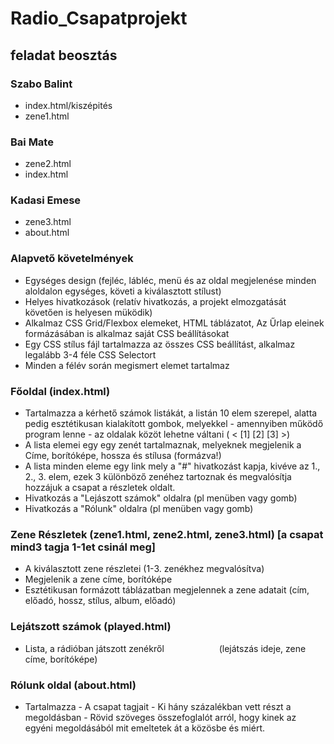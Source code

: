 # Radio_Csapatprojekt

## feladat beosztás

### Szabo Balint
- index.html/kiszépités
- zene1.html

### Bai Mate
- zene2.html
- index.html

### Kadasi Emese
- zene3.html
- about.html




### Alapvető követelmények
- Egységes design (fejléc, lábléc, menü és az oldal megjelenése minden aloldalon egységes, követi a kiválasztott stílust)
- Helyes hivatkozások (relatív hivatkozás, a projekt elmozgatását követően is helyesen müködik)
- Alkalmaz CSS Grid/Flexbox elemeket, HTML táblázatot, Az Űrlap eleinek formázásában is alkalmaz saját CSS beállításokat
- Egy CSS stílus fájl tartalmazza az összes CSS beállítást, alkalmaz legalább 3-4 féle CSS Selectort
- Minden a félév során megismert elemet tartalmaz
      
      
### Főoldal (index.html)
- Tartalmazza a kérhető számok listákát, a listán 10 elem szerepel, alatta pedig esztétikusan kialakított gombok, melyekkel - amennyiben működő program lenne - az oldalak közöt lehetne váltani ( < [1] [2] [3] >)
- A lista elemei egy egy zenét tartalmaznak, melyeknek megjelenik a Címe, borítóképe, hossza és stílusa (formázva!)
- A lista minden eleme egy link mely a "#" hivatkozást kapja, kivéve az 1., 2., 3. elem, ezek 3 különböző zenéhez tartoznak és megvalósítja hozzájuk a csapat a részletek oldalt.
- Hivatkozás a "Lejászott számok" oldalra (pl menüben vagy gomb)
- Hivatkozás a "Rólunk" oldalra (pl menüben vagy gomb)
      
      
### Zene Részletek (zene1.html, zene2.html, zene3.html) [a csapat mind3 tagja 1-1et csinál meg]
- A kiválasztott zene részletei (1-3. zenékhez megvalósítva)
- Megjelenik a zene címe, borítóképe
- Esztétikusan formázott táblázatban megjelennek a zene adatait (cím, előadó, hossz, stílus, album, előadó)
      
      
### Lejátszott számok (played.html)
- Lista, a rádióban játszott zenékről
            (lejátszás ideje, zene címe, borítóképe)
            
            
### Rólunk oldal (about.html)
- Tartalmazza
      - A csapat tagjait
      - Ki hány százalékban vett részt a megoldásban
      - Rövid szöveges összefoglalót arról, hogy kinek az egyéni megoldásából mit emeltetek át a közösbe és miért.
